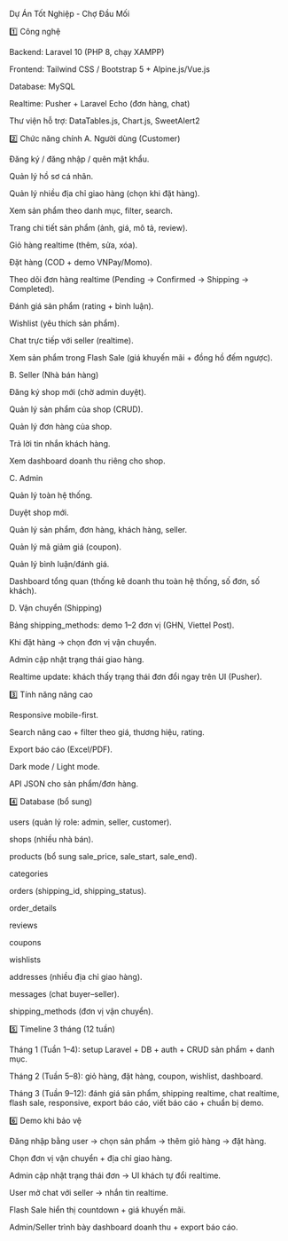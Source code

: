 Dự Án Tốt Nghiệp - Chợ Đầu Mối

1️⃣ Công nghệ

Backend: Laravel 10 (PHP 8, chạy XAMPP)

Frontend: Tailwind CSS / Bootstrap 5 + Alpine.js/Vue.js

Database: MySQL

Realtime: Pusher + Laravel Echo (đơn hàng, chat)

Thư viện hỗ trợ: DataTables.js, Chart.js, SweetAlert2

2️⃣ Chức năng chính
A. Người dùng (Customer)

Đăng ký / đăng nhập / quên mật khẩu.

Quản lý hồ sơ cá nhân.

Quản lý nhiều địa chỉ giao hàng (chọn khi đặt hàng).

Xem sản phẩm theo danh mục, filter, search.

Trang chi tiết sản phẩm (ảnh, giá, mô tả, review).

Giỏ hàng realtime (thêm, sửa, xóa).

Đặt hàng (COD + demo VNPay/Momo).

Theo dõi đơn hàng realtime (Pending → Confirmed → Shipping → Completed).

Đánh giá sản phẩm (rating + bình luận).

Wishlist (yêu thích sản phẩm).

Chat trực tiếp với seller (realtime).

Xem sản phẩm trong Flash Sale (giá khuyến mãi + đồng hồ đếm ngược).

B. Seller (Nhà bán hàng)

Đăng ký shop mới (chờ admin duyệt).

Quản lý sản phẩm của shop (CRUD).

Quản lý đơn hàng của shop.

Trả lời tin nhắn khách hàng.

Xem dashboard doanh thu riêng cho shop.

C. Admin

Quản lý toàn hệ thống.

Duyệt shop mới.

Quản lý sản phẩm, đơn hàng, khách hàng, seller.

Quản lý mã giảm giá (coupon).

Quản lý bình luận/đánh giá.

Dashboard tổng quan (thống kê doanh thu toàn hệ thống, số đơn, số khách).

D. Vận chuyển (Shipping)

Bảng shipping_methods: demo 1–2 đơn vị (GHN, Viettel Post).

Khi đặt hàng → chọn đơn vị vận chuyển.

Admin cập nhật trạng thái giao hàng.

Realtime update: khách thấy trạng thái đơn đổi ngay trên UI (Pusher).

3️⃣ Tính năng nâng cao

Responsive mobile-first.

Search nâng cao + filter theo giá, thương hiệu, rating.

Export báo cáo (Excel/PDF).

Dark mode / Light mode.

API JSON cho sản phẩm/đơn hàng.

4️⃣ Database (bổ sung)

users (quản lý role: admin, seller, customer).

shops (nhiều nhà bán).

products (bổ sung sale_price, sale_start, sale_end).

categories

orders (shipping_id, shipping_status).

order_details

reviews

coupons

wishlists

addresses (nhiều địa chỉ giao hàng).

messages (chat buyer–seller).

shipping_methods (đơn vị vận chuyển).

5️⃣ Timeline 3 tháng (12 tuần)

Tháng 1 (Tuần 1–4): setup Laravel + DB + auth + CRUD sản phẩm + danh mục.

Tháng 2 (Tuần 5–8): giỏ hàng, đặt hàng, coupon, wishlist, dashboard.

Tháng 3 (Tuần 9–12): đánh giá sản phẩm, shipping realtime, chat realtime, flash sale, responsive, export báo cáo, viết báo cáo + chuẩn bị demo.

6️⃣ Demo khi bảo vệ

Đăng nhập bằng user → chọn sản phẩm → thêm giỏ hàng → đặt hàng.

Chọn đơn vị vận chuyển + địa chỉ giao hàng.

Admin cập nhật trạng thái đơn → UI khách tự đổi realtime.

User mở chat với seller → nhắn tin realtime.

Flash Sale hiển thị countdown + giá khuyến mãi.

Admin/Seller trình bày dashboard doanh thu + export báo cáo.
